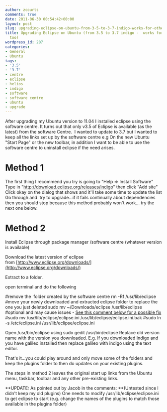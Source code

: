 ```yaml
---
author: zcourts
comments: true
date: 2011-06-30 00:54:42+00:00
layout: post
slug: upgrading-eclipse-on-ubuntu-from-3-5-to-3-7-indigo-works-for-other-versions-too
title: Upgrading Eclipse on Ubuntu (from 3.5 to 3.7 indigo -  works for other versions
  too)
wordpress_id: 287
categories:
- General
- Ubuntu
tags:
- '3.5'
- '3.7'
- centre
- eclipse
- helios
- indigo
- software
- software centre
- ubuntu
- upgrade
---
```


After upgrading my Ubuntu version to 11.04 I installed eclipse using the software centre.
It turns out that only v3.5 of Eclipse is available (as the latest) from the software Centre.  I wanted to update to 3.7 but I wanted to keep all the links set up by the software centre e.g On the new Ubuntu "Start Page" or the new toolbar, in addition I want to be able to use the software centre to uninstall eclipse if the need arises.<!-- more -->


# Method 1


The first thing I recommend you try is going to "Help => Install Software"
Type in "http://download.eclipse.org/releases/indigo" then click "Add site"
Click okay on the dialog that shows and it'll take some time to update the list
Go through and  try to upgrade...if it fails continually about dependencies then
you should stop because this method probably won't work... try the next one below.


# Method 2


Install Eclipse through package manager /software centre (whatever version is available)

Download the latest version of eclipse from [http://www.eclipse.org/downloads/](http://www.eclipse.org/downloads/)

Extract to a folder.

open terminal and do the following

#remove the  folder created by the software centre
rm -Rf /usr/lib/eclipse
#move your newly downloaded and extracted eclipse folder to replace the one you just deleted
sudo mv ~/Downloads/eclipse /usr/lib/eclipse
#optional and may cause issues - [See this comment below for a possible fix](http://crlog.info/2011/06/30/upgrading-eclipse-on-ubuntu-from-3-5-to-3-7-indigo-works-for-other-versions-too/comment-page-1/#comment-153)
#sudo mv /usr/lib/eclipse/eclipse.ini /usr/lib/eclipse/eclipse.ini.bak
#sudo ln -s /etc/eclipse.ini /usr/lib/eclipse/eclipse.ini

Open /usr/bin/eclipse using
sudo gedit /usr/bin/eclipse
Replace old version name with the version you downloaded. E.g. If you downloaded Indigo and you have galileo installed
then replace galileo with indigo using the text editor.

That's it...you could play around and only move some of the folders and keep the plugins folder to then do updates on your existing plugins.

The steps in method 2 leaves the original start up links from the Ubuntu menu, taskbar, toolbar and any other pre-existing links.

**UPDATE: As pointed out by Jacob in the comments:
**(Untested since I didn't keep my old plugins) One needs to modify /usr/lib/eclipse/eclipse.ini to get eclipse to start (e.g. change the names of the plugins to match those available in the plugins folder)
